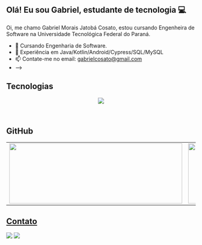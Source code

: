 ## Olá! Eu sou Gabriel, estudante de tecnologia 💻

Oi, me chamo Gabriel Morais Jatobá Cosato, estou cursando Engenheira de Software na Universidade Tecnológica Federal do Paraná.

- 🔭 Cursando Engenharia de Software.
- 🌱 Experiência em Java/Kotlin/Android/Cypress/SQL/MySQL
- 📫 Contate-me no email: gabrielcosato@gmail.com
- -->

<h2>Tecnologias</h2>

<p align="center">
  <a href="https://skillicons.dev">
    <img src="https://skillicons.dev/icons?i=java,spring,c,kotlin,nodejs,html,css,bootstrap,cypress,)" />
  </a>
</p><br>

<h2>GitHub</h2>

<p style="text-align: center">
<a href = "https://github.com/CamiBregalda">
 
<table>
    <tr>
      <td>
          <img height="160cm" width="460cm" src="https://github-readme-stats.vercel.app/api/top-langs/?username=gabrielcosato&layout=compact&theme=transparent"/>
      </td>
       <td>
        <img height="160cm" width="460cm" src="https://github-readme-stats.vercel.app/api?username=gabrielcosato&show_icons=true&theme=transparent"/>
      </td>
    </tr>
</table>

</p>

<h2>Contato</h2>
<div> 
  <a href = "mailto:contatorafaballerini@gmail.com"><img src="https://img.shields.io/badge/-Gmail-%23333?style=for-the-badge&logo=gmail&logoColor=white" target="_blank"></a>
  <a href="https://www.linkedin.com/in/rafaella-ballerini-45875016a" target="_blank"><img src="https://img.shields.io/badge/-LinkedIn-%230077B5?style=for-the-badge&logo=linkedin&logoColor=white" target="_blank"></a> 
  
</div>
